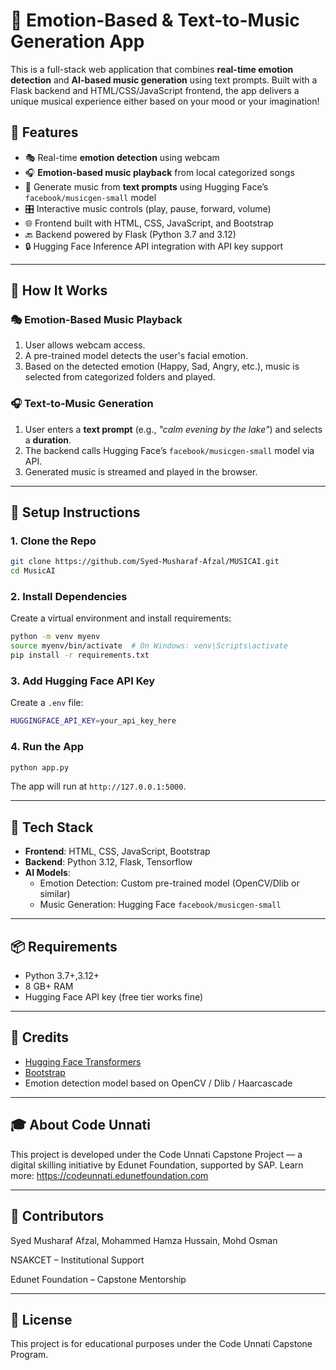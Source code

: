 # 🎵 Emotion-Based & Text-to-Music Generation App

This is a full-stack web application that combines **real-time emotion detection** and **AI-based music generation** using text prompts. Built with a Flask backend and HTML/CSS/JavaScript frontend, the app delivers a unique musical experience either based on your mood or your imagination!

## 🚀 Features

- 🎭 Real-time **emotion detection** using webcam
- 🎧 **Emotion-based music playback** from local categorized songs
- 🧠 Generate music from **text prompts** using Hugging Face’s `facebook/musicgen-small` model
- 🎛️ Interactive music controls (play, pause, forward, volume)
- 🌐 Frontend built with HTML, CSS, JavaScript, and Bootstrap
- 🔙 Backend powered by Flask (Python 3.7 and 3.12)
- 🔒 Hugging Face Inference API integration with API key support

---

## 🧠 How It Works

### 🎭 Emotion-Based Music Playback

1. User allows webcam access.
2. A pre-trained model detects the user's facial emotion.
3. Based on the detected emotion (Happy, Sad, Angry, etc.), music is selected from categorized folders and played.

### 🎧 Text-to-Music Generation

1. User enters a **text prompt** (e.g., *"calm evening by the lake"*) and selects a **duration**.
2. The backend calls Hugging Face’s `facebook/musicgen-small` model via API.
3. Generated music is streamed and played in the browser.

---

## 🔧 Setup Instructions

### 1. Clone the Repo

```bash
git clone https://github.com/Syed-Musharaf-Afzal/MUSICAI.git
cd MusicAI
```

### 2. Install Dependencies

Create a virtual environment and install requirements:

```bash
python -m venv myenv
source myenv/bin/activate  # On Windows: venv\Scripts\activate
pip install -r requirements.txt
```

### 3. Add Hugging Face API Key

Create a `.env` file:

```bash
HUGGINGFACE_API_KEY=your_api_key_here
```

### 4. Run the App

```bash
python app.py
```

The app will run at `http://127.0.0.1:5000`.

---

## 🧪 Tech Stack

- **Frontend**: HTML, CSS, JavaScript, Bootstrap
- **Backend**: Python 3.12, Flask, Tensorflow
- **AI Models**:
  - Emotion Detection: Custom pre-trained model (OpenCV/Dlib or similar)
  - Music Generation: Hugging Face `facebook/musicgen-small`

---

## 📦 Requirements

- Python 3.7+,3.12+
- 8 GB+ RAM
- Hugging Face API key (free tier works fine)

---

## 🙌 Credits

- [Hugging Face Transformers](https://huggingface.co/facebook/musicgen-small)
- [Bootstrap](https://getbootstrap.com/)
- Emotion detection model based on OpenCV / Dlib / Haarcascade

---

## 🎓 About Code Unnati

This project is developed under the Code Unnati Capstone Project — a digital skilling initiative by Edunet Foundation, supported by SAP. Learn more: https://codeunnati.edunetfoundation.com

---

## 🤝 Contributors

Syed Musharaf Afzal, Mohammed Hamza Hussain, Mohd Osman

NSAKCET – Institutional Support

Edunet Foundation – Capstone Mentorship

---

## 📄 License

This project is for educational purposes under the Code Unnati Capstone Program.
